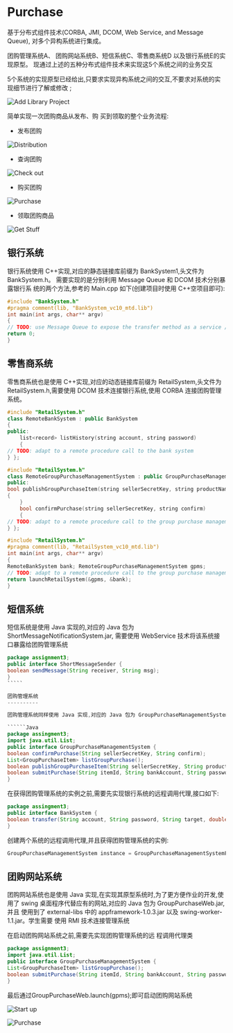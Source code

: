 Purchase
========

基于分布式组件技术(CORBA, JMI, DCOM, Web Service, and Message Queue), 对多个异构系统进行集成。

团购管理系统A、 团购网站系统B、短信系统C、零售商系统D 以及银行系统E的实现原型。
现通过上述的五种分布式组件技术来实现这5个系统之间的业务交互

5个系统的实现原型已经给出,只要求实现异构系统之间的交互,不要求对系统的实现细节进行了解或修改 ;

![Add Library Project](http://dl.dropbox.com/u/91146904/weibao/SI_Architecture.png)

简单实现一次团购商品从发布、购 买到领取的整个业务流程:

- 发布团购

![Distribution](http://dl.dropbox.com/u/91146904/weibao/SI_Distribution.png)

- 查询团购

![Check out](http://dl.dropbox.com/u/91146904/weibao/SI_Check.png)

- 购买团购

![Purchase](http://dl.dropbox.com/u/91146904/weibao/SI_Purchase.png)

- 领取团购商品

![Get Stuff](http://dl.dropbox.com/u/91146904/weibao/SI_Get.png)

银行系统
----------

银行系统使用 C++实现,对应的静态链接库前缀为 BankSystem1,头文件为 BankSystem.h。
需要实现的是分别利用 Message Queue 和 DCOM 技术分别暴露银行系 统的两个方法,参考的 Main.cpp 如下(创建项目时使用 C++空项目即可):

``````C++
#include "BankSystem.h"
#pragma comment(lib, "BankSystem_vc10_mtd.lib")
int main(int args, char** argv)
{
// TODO: use Message Queue to expose the transfer method as a service // TODO: use DCOM to expose the history method as a service
return 0;
}

``````

零售商系统
----------

零售商系统也是使用 C++实现,对应的动态链接库前缀为 RetailSystem,头文件为 RetailSystem.h,需要使用 DCOM 技术连接银行系统,使用 CORBA 连接团购管理系统。

`````C++
#include "RetailSystem.h"
class RemoteBankSystem : public BankSystem
{
public:
    list<record> listHistory(string account, string password)
    {
// TODO: adapt to a remote procedure call to the bank system
} };
`````

`````C++
#include "RetailSystem.h"
class RemoteGroupPurchaseManagementSystem : public GroupPurchaseManagementSystem {
public:
bool publishGroupPurchaseItem(string sellerSecretKey, string productName, string introduction, double price, int limit)
{
    }
    bool confirmPurchase(string sellerSecretKey, string confirm)
    {
// TODO: adapt to a remote procedure call to the group purchase management system
} };
```````

``````C++
#include "RetailSystem.h"
#pragma comment(lib, "RetailSystem_vc10_mtd.lib")
int main(int args, char** argv)
{
RemoteBankSystem bank; RemoteGroupPurchaseManagementSystem gpms;
// TODO: adapt to a remote procedure call to the group purchase management system
return launchRetailSystem(&gpms, &bank);
}
``````

短信系统
----------

短信系统是使用 Java 实现的,对应的 Java 包为 ShortMessageNotificationSystem.jar, 需要使用 WebService 技术将该系统接口暴露给团购管理系统

``````Java
package assignment3;
public interface ShortMessageSender {
boolean sendMessage(String receiver, String msg);
}
`````

团购管理系统
----------

团购管理系统同样使用 Java 实现,对应的 Java 包为 GroupPurchaseManagementSystem.jar,需要使用 CORBA 和 RMI 技术分别将他的方法暴露给零售商系统和团购网站系统,并且需要使用 WebService 方法调用短信系统,使 用 Message Queue 的方法连接银行系统。

``````Java
package assingment3;
import java.util.List;
public interface GroupPurchaseManagementSystem {
boolean confirmPurchase(String sellerSecretKey, String confirm);
List<GroupPurchaseItem> listGroupPurchase();
boolean publishGroupPurchaseItem(String sellerSecretKey, String productName, String introduction, double price, int limit);
boolean submitPurchase(String itemId, String bankAccount, String password, String phone);
}
```````
在获得团购管理系统的实例之前,需要先实现银行系统的远程调用代理,接口如下:
``````Java
package assingment3;
public interface BankSystem {
boolean transfer(String account, String password, String target, double amount);
}
``````
创建两个系统的远程调用代理,并且获得团购管理系统的实例:
``````Java
GroupPurchaseManagementSystem instance = GroupPurchaseManagementSystemFactory .createGroupPurchaseManagementSystem(messageSender, bankSystem);
``````

团购网站系统
----------

团购网站系统也是使用 Java 实现,在实现其原型系统时,为了更方便作业的开发,使 用了 swing 桌面程序代替应有的网站,对应的 Java 包为 GroupPurchaseWeb.jar,并且 使用到了 external-libs 中的 appframework-1.0.3.jar 以及 swing-worker-1.1.jar。学生需要 使用 RMI 技术连接管理系统

在启动团购网站系统之前,需要先实现团购管理系统的远 程调用代理类

`````Java
package assignment3;
import java.util.List;
public interface GroupPurchaseManagementSystem {
List<GroupPurchaseItem> listGroupPurchase();
boolean submitPurchase(String itemId, String bankAccount, String password, String phone);
}
`````

最后通过GroupPurchaseWeb.launch(gpms);即可启动团购网站系统

![Start up](http://dl.dropbox.com/u/91146904/weibao/SI_Startup.png)

![Purchase](http://dl.dropbox.com/u/91146904/weibao/SI_Purchase_View.png)





